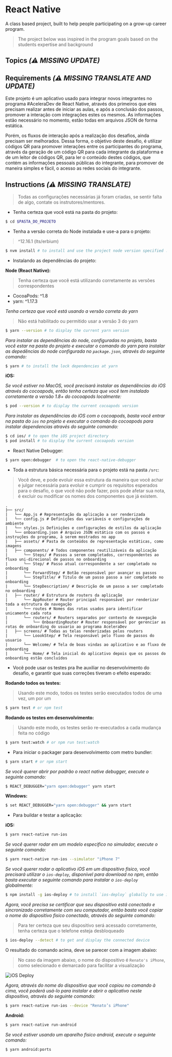# React Native

A class based project, built to help people participating on a grow-up career program.

> The project below was inspired in the program goals based on the students expertise
and background

Topics _(⚠️  MISSING UPDATE)_
---
 
Requirements _(⚠️  MISSING TRANSLATE AND UPDATE)_
---

Este projeto é um aplicativo usado para integrar novos integrantes no
programa #AceleraDev de React Native, através dos primeiros que eles
precisam realizar antes de iniciar as aulas, e após a conclusão dos passos,
promover a interação com integrações estes os mesmos. As informações estão
necessário no momento, estão todas em arquivos JSON de forma estática.

Porém, os fluxos de interação após a realização dos desafios, ainda precisam ser
melhorados. Dessa forma, o objetivo deste desafio, é utilizar códigos QR para promover
interações entre os participantes do programa, através da geração de um código QR para
cada integrante da plataforma e de um leitor de códigos QR, para ler o conteúdo destes
códigos, que contém as informações pessoais públicas do integrante, para promover de maneira
simples e fácil, o acesso as redes sociais do integrante.

Instructions _(⚠️  MISSING TRANSLATE)_
---

> Todas as configurações necessárias já foram criadas, se sentir
falta de algo, contate os instrutores/mentores.

- Tenha certeza que você está na pasta do projeto:

```bash
$ cd $PASTA_DO_PROJETO
```

- Tenha a versão correta do Node instalada e use-a para o projeto:

> ^12.16.1 (lts/erbium)

```bash
$ nvm install # to install and use the project node version specified .nvmrc
```

- Instalando as dependências do projeto:

**Node (React Native):**

> Tenha certeza que você está utilizando corretamente as versões
correspondentes

- CocoaPods: ^1.8
- yarn: ^1.17.3

_Tenha certeza que você está usando a versão correta do yarn_

> Não está habilitado ou permitido usar a versão 3 do yarn

```bash
$ yarn --version # to display the current yarn version
```

_Para instalar as dependências do node, configuradas no projeto,
basta você estar na pasta do projeto e executar o comando do yarn
para instalar as depedências do node configurada no `package.json`,
através do seguinte comando:_

```bash
$ yarn # to install the lock dependencies at yarn
```

**iOS:**

_Se você estiver no MacOS, você precisará instalar as dependências
do iOS através do cocoapods, então tenha certeza que você tem instalado
corretamente a versão 1.8+ do cocoapods localmente:_

```bash
$ pod --version # to display the current cocoapods version
```

_Para instalar as dependências do iOS com o cocoapods, basta você
entrar na pasta do `ios` no projeto e executar o comando do cocoapods
para instalar dependencias através do seguinte comando:_

```bash
$ cd ios/ # to open the iOS project directory
$ pod install # to display the current cocoapods version
```

- React Native Debugger:

```bash
$ yarn open:debugger  # to open the react-native-debugger
```

- Toda a estrutura básica necessária para o projeto
está na pasta `/src`:

> Você deve, e pode evoluir essa estrutura da maneira que você
achar e julgar necessária para evoluir e cumprir os requisitos
esperados para o desafio, o que você não pode fazer, pois pode
afetar sua nota, é excluir ou modificar os nomes dos componentes
que já existem.

```unicode
.
├── src/
|   └── App.js # Representação da aplicação a ser renderizada
|   └── config.js # Definições das variáveis e configurações de ambiente
|   └── styles.js Definições e configurações de estilos da aplicação
|   └── onboarding.json # Arquivo JSON estático com os passos e instruções do programa, à serem mostrados no app
|   ├── assets/ # Pasta de conteúdos de representação estáticas, como imagens
|   ├── components/ # Todos componentes reutilizáveis da aplicação
|       └── Steps/ # Passos a serem completados, correspondentes ao fluxo uni-direcional de passos no onboarding
|       └── Step/ # Passo atual correspondente a ser completado no onboarding
|       └── ForwardStep/ # Botão responsável por avançar os passos
|       └── StepTitle/ # Titulo de um passo passo a ser completado no onboarding
|       └── StepDescription/ # Descrição de um passo a ser completado no onboarding
|   ├── router/ # Estrutura de routers da aplicação
|       └── AppRouter # Router principal responsável por renderizar toda a estrutura de navegação
|       └── routes # Nomes das rotas usados para identificar unicamente cada rota
|       └── routers/ # Routers separados por contexto de navegação
|           └── OnboardingRouter # Router responsável por gerenciar as rotas de onboarding do usuario ao programa AceleraDev
|   ├── screens/ # Todas as telas renderizadas pelos routers
|       └── LoookStep/ # Tela responsável pelo fluxo de passos do usuario
|       └── Welcome/ # Tela de boas vindas ao aplicativo e ao fluxo de onboarding
|       └── Home/ # Tela inicial do aplicativo depois que os passos do onboarding estão concluídos
```

- Você pode usar os testes pra lhe auxiliar no desenvolvimento
do desafio, e garantir que suas correções tiveram o efeito esperado:

**Rodando todos os testes:**

> Usando este modo, todos os testes serão executados todos de uma vez, um por um

```bash
$ yarn test # or npm test
```

**Rodando os testes em desenvolvimento:**

> Usando este modo, os testes serão re-executados a cada mudança feita
no código

```bash
$ yarn test:watch # or npm run test:watch
```

- Para iniciar o packager para desenvolvimento com metro bundler:

```bash
$ yarn start # or npm start
```

_Se você querer abrir por padrão o react native debugger,
execute o seguinte comando:_

```bash
$ REACT_DEBUGGER="yarn open:debugger" yarn start
```

**Windows:**

```bash
$ set REACT_DEBUGGER="yarn open:debugger" && yarn start
```

- Para buildar e testar a aplicação:

**iOS:**

```bash
$ yarn react-native run-ios
```

_Se você querer rodar em um modelo especifico no simulador,
execute o seguinte comando:_

```bash
$ yarn react-native run-ios --simulator "iPhone 7"
```

_Se você querer rodar o aplicativo iOS em um dispositivo fisico,
você precisará utilizar o `ios-deploy`, disponível para download
no npm, então basta executar o seguinte comando para instalar o
`ios-deploy` globalmente:_

```bash
$ npm install -g ios-deploy # to install `ios-deploy` globally to use it directly
```

_Agora, você precisa se certificar que seu dispositivo está conectado
e sincronizado corretamente com seu computador, então basta você copiar
o nome do dispositivo fisico conectado, através do seguinte comando:_

> Para ter certeza que seu dispositivo será acessado corretamente,
tenha certeza que o telefone esteja desbloqueado

```bash
$ ios-deploy --detect # to get and display the connected device
```

O resultado do comando acima, deve se parecer com a imagem abaixo:

> No caso da imagem abaixo, o nome do dispositivo é `Renato's iPhone`,
como selecionado e demarcado para facilitar a visualização

![iOS Deploy](https://i.imgur.com/j4Mn8Ob.png)

_Agora, através do nome do dispositivo que você copiou no comando à cima,
você poderá usá-lo para instalar e abrir o aplicativo neste dispositivo,
através do seguinte comando:_

```bash
$ yarn react-native run-ios --device "Renato’s iPhone"
```

**Android:**

```bash
$ yarn react-native run-android
```

_Se você estiver usando um aparelho fisico android,
execute o seguinte comando:_

```bash
$ yarn android:ports
```
